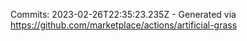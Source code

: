 Commits: 2023-02-26T22:35:23.235Z - Generated via https://github.com/marketplace/actions/artificial-grass
<br>
